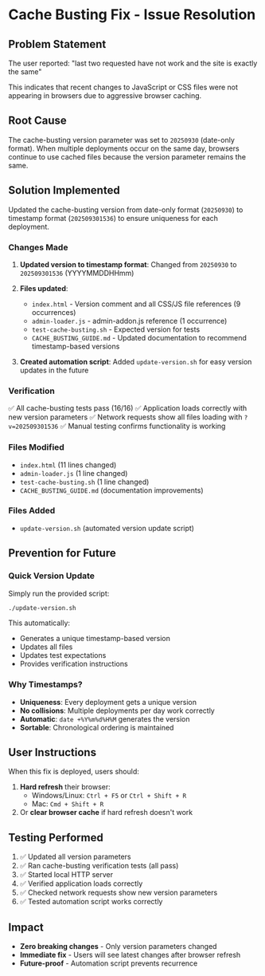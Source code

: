 # Cache Busting Fix - Issue Resolution

## Problem Statement
The user reported: "last two requested have not work and the site is exactly the same"

This indicates that recent changes to JavaScript or CSS files were not appearing in browsers due to aggressive browser caching.

## Root Cause
The cache-busting version parameter was set to `20250930` (date-only format). When multiple deployments occur on the same day, browsers continue to use cached files because the version parameter remains the same.

## Solution Implemented
Updated the cache-busting version from date-only format (`20250930`) to timestamp format (`202509301536`) to ensure uniqueness for each deployment.

### Changes Made

1. **Updated version to timestamp format**: Changed from `20250930` to `202509301536` (YYYYMMDDHHmm)
2. **Files updated**:
   - `index.html` - Version comment and all CSS/JS file references (9 occurrences)
   - `admin-loader.js` - admin-addon.js reference (1 occurrence)
   - `test-cache-busting.sh` - Expected version for tests
   - `CACHE_BUSTING_GUIDE.md` - Updated documentation to recommend timestamp-based versions

3. **Created automation script**: Added `update-version.sh` for easy version updates in the future

### Verification

✅ All cache-busting tests pass (16/16)
✅ Application loads correctly with new version parameters
✅ Network requests show all files loading with `?v=202509301536`
✅ Manual testing confirms functionality is working

### Files Modified
- `index.html` (11 lines changed)
- `admin-loader.js` (1 line changed)
- `test-cache-busting.sh` (1 line changed)
- `CACHE_BUSTING_GUIDE.md` (documentation improvements)

### Files Added
- `update-version.sh` (automated version update script)

## Prevention for Future

### Quick Version Update
Simply run the provided script:
```bash
./update-version.sh
```

This automatically:
- Generates a unique timestamp-based version
- Updates all files
- Updates test expectations
- Provides verification instructions

### Why Timestamps?
- **Uniqueness**: Every deployment gets a unique version
- **No collisions**: Multiple deployments per day work correctly
- **Automatic**: `date +%Y%m%d%H%M` generates the version
- **Sortable**: Chronological ordering is maintained

## User Instructions

When this fix is deployed, users should:
1. **Hard refresh** their browser:
   - Windows/Linux: `Ctrl + F5` or `Ctrl + Shift + R`
   - Mac: `Cmd + Shift + R`
2. Or **clear browser cache** if hard refresh doesn't work

## Testing Performed

1. ✅ Updated all version parameters
2. ✅ Ran cache-busting verification tests (all pass)
3. ✅ Started local HTTP server
4. ✅ Verified application loads correctly
5. ✅ Checked network requests show new version parameters
6. ✅ Tested automation script works correctly

## Impact
- **Zero breaking changes** - Only version parameters changed
- **Immediate fix** - Users will see latest changes after browser refresh
- **Future-proof** - Automation script prevents recurrence
